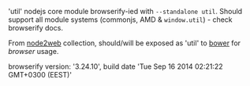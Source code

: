 'util' nodejs core module browserify-ied with `--standalone util`. Should support all module systems (commonjs, AMD & `window.util`) - check browserify docs.

From [node2web](http://github.com/anodynos/node2web) collection,
should/will be exposed as 'util' to [bower](http://bower.io) for *browser* usage.

browserify version: '3.24.10', build date 'Tue Sep 16 2014 02:21:22 GMT+0300 (EEST)'
